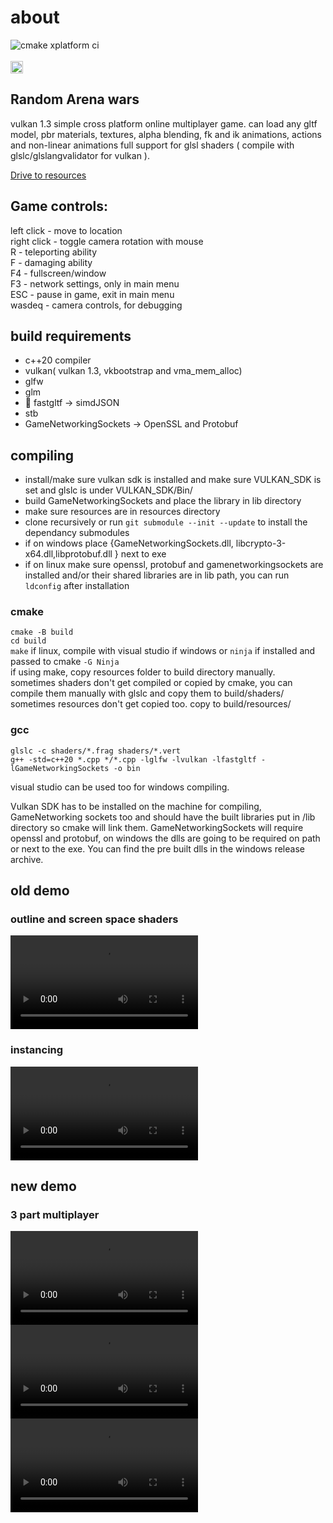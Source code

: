 ﻿# about
 ![cmake xplatform ci](https://github.com/rarepng/raw/actions/workflows/cmake-multi-platform.yml/badge.svg)<br>
 <br>
 <a href="https://discord.gg/cqhDApzR"><img src="https://img.shields.io/badge/join-discord-%237289DA?style=flat&logo=discord&labelColor=white" height="20"></a>
## Random Arena wars 
vulkan 1.3 simple cross platform online multiplayer game.
can load any gltf model, pbr materials, textures, alpha blending, fk and ik animations, actions and non-linear animations
full support for glsl shaders ( compile with glslc/glslangvalidator for vulkan ).

[Drive to resources](https://drive.google.com/file/d/1ZwYuB17yq-yRpswRISuvSG-_R7j5GKM9/view?usp=sharing)



## Game controls:

left click - move to location<br>
right click - toggle camera rotation with mouse<br>
R - teleporting ability<br>
F - damaging ability<br>
F4 - fullscreen/window<br>
F3 - network settings, only in main menu<br>
ESC - pause in game, exit in main menu<br>
wasdeq - camera controls, for debugging<br>


## build requirements
* c++20 compiler
* vulkan( vulkan 1.3, vkbootstrap and vma_mem_alloc)
* glfw
* glm
* 🌟 fastgltf -> simdJSON
* stb
* GameNetworkingSockets -> OpenSSL and Protobuf

## compiling
- install/make sure vulkan sdk is installed and make sure VULKAN_SDK is set and glslc is under VULKAN_SDK/Bin/
- build GameNetworkingSockets and place the library in lib directory
- make sure resources are in resources directory 
- clone recursively or run ```git submodule --init --update``` to install the dependancy submodules
- if on windows place {GameNetworkingSockets.dll, libcrypto-3-x64.dll,libprotobuf.dll } next to exe
- if on linux make sure openssl, protobuf and gamenetworkingsockets are installed and/or their shared libraries are in lib path, you can run `ldconfig` after installation

### cmake
```cmake -B build``` <br>
```cd build```<br>
```make``` if linux, compile with visual studio if windows or ```ninja``` if installed and passed to cmake ```-G Ninja```<br>
if using make, copy resources folder to build directory manually.<br>
sometimes shaders don't get compiled or copied by cmake, you can compile them manually with glslc and copy them to build/shaders/ <br>
sometimes resources don't get copied too. copy to build/resources/
### gcc
``glslc -c shaders/*.frag shaders/*.vert``<br>
``g++ -std=c++20 *.cpp */*.cpp -lglfw -lvulkan -lfastgltf -lGameNetworkingSockets -o bin``

visual studio can be used too for windows compiling.

Vulkan SDK has to be installed on the machine for compiling, GameNetworking sockets too and should have the built libraries put in /lib directory so cmake will link them. GameNetworkingSockets will require openssl and protobuf, on windows the dlls are going to be required on path or next to the exe. You can find the pre built dlls in the windows release archive.

## old demo
### outline and screen space shaders
<video src=https://github.com/rarepng/engine/assets/153374928/3d27590c-4bc7-42e4-b4b2-26ca9753ddff></video>
### instancing
<video src=https://github.com/rarepng/engine/assets/153374928/d85023e9-e746-4230-af61-36fb7b283cc4></video>

## new demo
### 3 part multiplayer<br>
<video src=https://github.com/user-attachments/assets/6d03127e-c95a-4dc3-931c-8750e5c5f008>https://rarepng.github.io/vidz/0_1.mp4</video>
<video src=https://github.com/user-attachments/assets/c01b2221-fbd6-42c1-a831-639ce9b4352b>https://rarepng.github.io/vidz/0_2.mp4</video>
<video src=https://github.com/user-attachments/assets/de65abb7-434f-45c6-a867-2995c5120fe6>https://rarepng.github.io/vidz/0_3.mp4</video>


